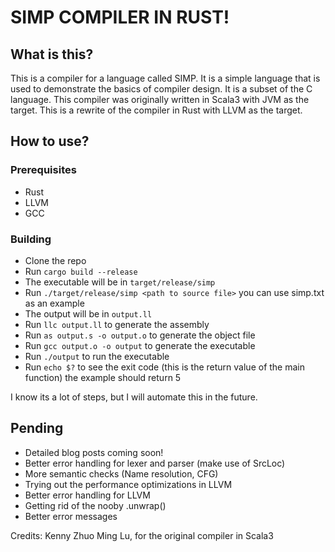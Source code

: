 # SIMP COMPILER IN RUST!

## What is this?
This is a compiler for a language called SIMP. It is a simple language that is used to demonstrate the basics of compiler design. It is a subset of the C language.
This compiler was originally written in Scala3 with JVM as the target. This is a rewrite of the compiler in Rust with LLVM as the target.

## How to use?
### Prerequisites
- Rust
- LLVM
- GCC


### Building
- Clone the repo
- Run `cargo build --release`
- The executable will be in `target/release/simp`
- Run `./target/release/simp <path to source file>` you can use simp.txt as an example
- The output will be in `output.ll`
- Run `llc output.ll` to generate the assembly
- Run `as output.s -o output.o` to generate the object file
- Run `gcc output.o -o output` to generate the executable
- Run `./output` to run the executable
- Run `echo $?` to see the exit code (this is the return value of the main function) the example should return 5

I know its a lot of steps, but I will automate this in the future.

## Pending


- Detailed blog posts coming soon!
- Better error handling for lexer and parser (make use of SrcLoc)
- More semantic checks (Name resolution, CFG)
- Trying out the performance optimizations in LLVM
- Better error handling for LLVM
- Getting rid of the nooby .unwrap() 
- Better error messages

Credits: Kenny Zhuo Ming Lu, for the original compiler in Scala3